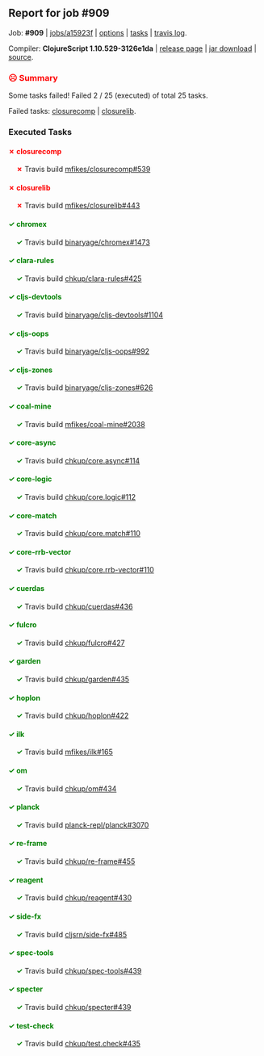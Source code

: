 ## Report for job #909

Job: **#909** | [jobs/a15923f](https://github.com/cljs-oss/canary/commit/a15923f9109422608ba9041a35c7f55cbb376d62) | [options](options.edn) | [tasks](tasks.edn) | [travis log](https://travis-ci.org/cljs-oss/canary/builds/530549243).

Compiler: **ClojureScript 1.10.529-3126e1da** | [release page](https://github.com/cljs-oss/canary/releases/tag/r1.10.529-3126e1da) | [jar download](https://github.com/cljs-oss/canary/releases/download/r1.10.529-3126e1da/clojurescript-1.10.529-3126e1da.jar) | [source](https://github.com/mfikes/clojurescript/commit/3126e1da9908e4a1d2ff9e05533419995bfc89ea).

### <b style='color:red'>☹ Summary</b>

Some tasks failed! Failed 2 / 25 (executed) of total 25 tasks.

Failed tasks: [closurecomp](#-closurecomp) | [closurelib](#-closurelib).

### Executed Tasks

#### <b style='color:red'>&#x2717; closurecomp</b>
&nbsp;&nbsp;&nbsp;&nbsp;<b style='color:red'>&#x2717;</b> Travis build [mfikes/closurecomp#539](https://travis-ci.org/mfikes/closurecomp/builds/530550196)<br>

#### <b style='color:red'>&#x2717; closurelib</b>
&nbsp;&nbsp;&nbsp;&nbsp;<b style='color:red'>&#x2717;</b> Travis build [mfikes/closurelib#443](https://travis-ci.org/mfikes/closurelib/builds/530550207)<br>

#### <b style='color:green'>&#x2713; chromex</b>
&nbsp;&nbsp;&nbsp;&nbsp;<b style='color:green'>&#x2713;</b> Travis build [binaryage/chromex#1473](https://travis-ci.org/binaryage/chromex/builds/530550169)<br>

#### <b style='color:green'>&#x2713; clara-rules</b>
&nbsp;&nbsp;&nbsp;&nbsp;<b style='color:green'>&#x2713;</b> Travis build [chkup/clara-rules#425](https://travis-ci.org/chkup/clara-rules/builds/530550171)<br>

#### <b style='color:green'>&#x2713; cljs-devtools</b>
&nbsp;&nbsp;&nbsp;&nbsp;<b style='color:green'>&#x2713;</b> Travis build [binaryage/cljs-devtools#1104](https://travis-ci.org/binaryage/cljs-devtools/builds/530550181)<br>

#### <b style='color:green'>&#x2713; cljs-oops</b>
&nbsp;&nbsp;&nbsp;&nbsp;<b style='color:green'>&#x2713;</b> Travis build [binaryage/cljs-oops#992](https://travis-ci.org/binaryage/cljs-oops/builds/530550190)<br>

#### <b style='color:green'>&#x2713; cljs-zones</b>
&nbsp;&nbsp;&nbsp;&nbsp;<b style='color:green'>&#x2713;</b> Travis build [binaryage/cljs-zones#626](https://travis-ci.org/binaryage/cljs-zones/builds/530550192)<br>

#### <b style='color:green'>&#x2713; coal-mine</b>
&nbsp;&nbsp;&nbsp;&nbsp;<b style='color:green'>&#x2713;</b> Travis build [mfikes/coal-mine#2038](https://travis-ci.org/mfikes/coal-mine/builds/530550213)<br>

#### <b style='color:green'>&#x2713; core-async</b>
&nbsp;&nbsp;&nbsp;&nbsp;<b style='color:green'>&#x2713;</b> Travis build [chkup/core.async#114](https://travis-ci.org/chkup/core.async/builds/530550219)<br>

#### <b style='color:green'>&#x2713; core-logic</b>
&nbsp;&nbsp;&nbsp;&nbsp;<b style='color:green'>&#x2713;</b> Travis build [chkup/core.logic#112](https://travis-ci.org/chkup/core.logic/builds/530550221)<br>

#### <b style='color:green'>&#x2713; core-match</b>
&nbsp;&nbsp;&nbsp;&nbsp;<b style='color:green'>&#x2713;</b> Travis build [chkup/core.match#110](https://travis-ci.org/chkup/core.match/builds/530550225)<br>

#### <b style='color:green'>&#x2713; core-rrb-vector</b>
&nbsp;&nbsp;&nbsp;&nbsp;<b style='color:green'>&#x2713;</b> Travis build [chkup/core.rrb-vector#110](https://travis-ci.org/chkup/core.rrb-vector/builds/530550227)<br>

#### <b style='color:green'>&#x2713; cuerdas</b>
&nbsp;&nbsp;&nbsp;&nbsp;<b style='color:green'>&#x2713;</b> Travis build [chkup/cuerdas#436](https://travis-ci.org/chkup/cuerdas/builds/530550229)<br>

#### <b style='color:green'>&#x2713; fulcro</b>
&nbsp;&nbsp;&nbsp;&nbsp;<b style='color:green'>&#x2713;</b> Travis build [chkup/fulcro#427](https://travis-ci.org/chkup/fulcro/builds/530550233)<br>

#### <b style='color:green'>&#x2713; garden</b>
&nbsp;&nbsp;&nbsp;&nbsp;<b style='color:green'>&#x2713;</b> Travis build [chkup/garden#435](https://travis-ci.org/chkup/garden/builds/530550401)<br>

#### <b style='color:green'>&#x2713; hoplon</b>
&nbsp;&nbsp;&nbsp;&nbsp;<b style='color:green'>&#x2713;</b> Travis build [chkup/hoplon#422](https://travis-ci.org/chkup/hoplon/builds/530550256)<br>

#### <b style='color:green'>&#x2713; ilk</b>
&nbsp;&nbsp;&nbsp;&nbsp;<b style='color:green'>&#x2713;</b> Travis build [mfikes/ilk#165](https://travis-ci.org/mfikes/ilk/builds/530550237)<br>

#### <b style='color:green'>&#x2713; om</b>
&nbsp;&nbsp;&nbsp;&nbsp;<b style='color:green'>&#x2713;</b> Travis build [chkup/om#434](https://travis-ci.org/chkup/om/builds/530550393)<br>

#### <b style='color:green'>&#x2713; planck</b>
&nbsp;&nbsp;&nbsp;&nbsp;<b style='color:green'>&#x2713;</b> Travis build [planck-repl/planck#3070](https://travis-ci.org/planck-repl/planck/builds/530550266)<br>

#### <b style='color:green'>&#x2713; re-frame</b>
&nbsp;&nbsp;&nbsp;&nbsp;<b style='color:green'>&#x2713;</b> Travis build [chkup/re-frame#455](https://travis-ci.org/chkup/re-frame/builds/530550376)<br>

#### <b style='color:green'>&#x2713; reagent</b>
&nbsp;&nbsp;&nbsp;&nbsp;<b style='color:green'>&#x2713;</b> Travis build [chkup/reagent#430](https://travis-ci.org/chkup/reagent/builds/530550316)<br>

#### <b style='color:green'>&#x2713; side-fx</b>
&nbsp;&nbsp;&nbsp;&nbsp;<b style='color:green'>&#x2713;</b> Travis build [cljsrn/side-fx#485](https://travis-ci.org/cljsrn/side-fx/builds/530550241)<br>

#### <b style='color:green'>&#x2713; spec-tools</b>
&nbsp;&nbsp;&nbsp;&nbsp;<b style='color:green'>&#x2713;</b> Travis build [chkup/spec-tools#439](https://travis-ci.org/chkup/spec-tools/builds/530550274)<br>

#### <b style='color:green'>&#x2713; specter</b>
&nbsp;&nbsp;&nbsp;&nbsp;<b style='color:green'>&#x2713;</b> Travis build [chkup/specter#439](https://travis-ci.org/chkup/specter/builds/530550399)<br>

#### <b style='color:green'>&#x2713; test-check</b>
&nbsp;&nbsp;&nbsp;&nbsp;<b style='color:green'>&#x2713;</b> Travis build [chkup/test.check#435](https://travis-ci.org/chkup/test.check/builds/530550258)<br>